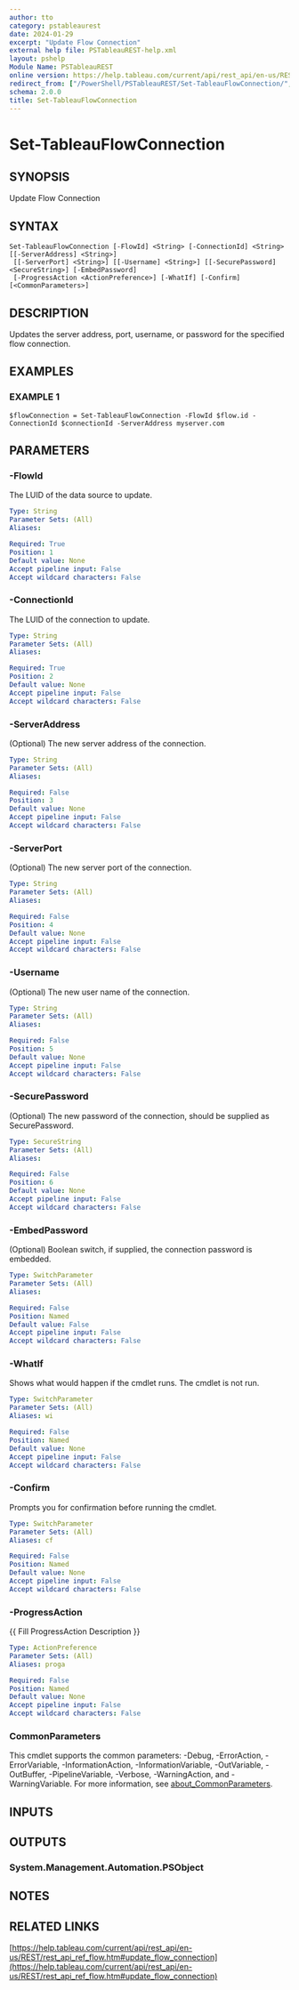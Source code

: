 ```yaml
---
author: tto
category: pstableaurest
date: 2024-01-29
excerpt: "Update Flow Connection"
external help file: PSTableauREST-help.xml
layout: pshelp
Module Name: PSTableauREST
online version: https://help.tableau.com/current/api/rest_api/en-us/REST/rest_api_ref_flow.htm#update_flow_connection
redirect_from: ["/PowerShell/PSTableauREST/Set-TableauFlowConnection/", "/PowerShell/PSTableauREST/set-tableauflowconnection/", "/PowerShell/set-tableauflowconnection/"]
schema: 2.0.0
title: Set-TableauFlowConnection
---
```


# Set-TableauFlowConnection

## SYNOPSIS
Update Flow Connection

## SYNTAX

```
Set-TableauFlowConnection [-FlowId] <String> [-ConnectionId] <String> [[-ServerAddress] <String>]
 [[-ServerPort] <String>] [[-Username] <String>] [[-SecurePassword] <SecureString>] [-EmbedPassword]
 [-ProgressAction <ActionPreference>] [-WhatIf] [-Confirm] [<CommonParameters>]
```

## DESCRIPTION
Updates the server address, port, username, or password for the specified flow connection.

## EXAMPLES

### EXAMPLE 1
```
$flowConnection = Set-TableauFlowConnection -FlowId $flow.id -ConnectionId $connectionId -ServerAddress myserver.com
```

## PARAMETERS

### -FlowId
The LUID of the data source to update.

```yaml
Type: String
Parameter Sets: (All)
Aliases:

Required: True
Position: 1
Default value: None
Accept pipeline input: False
Accept wildcard characters: False
```

### -ConnectionId
The LUID of the connection to update.

```yaml
Type: String
Parameter Sets: (All)
Aliases:

Required: True
Position: 2
Default value: None
Accept pipeline input: False
Accept wildcard characters: False
```

### -ServerAddress
(Optional) The new server address of the connection.

```yaml
Type: String
Parameter Sets: (All)
Aliases:

Required: False
Position: 3
Default value: None
Accept pipeline input: False
Accept wildcard characters: False
```

### -ServerPort
(Optional) The new server port of the connection.

```yaml
Type: String
Parameter Sets: (All)
Aliases:

Required: False
Position: 4
Default value: None
Accept pipeline input: False
Accept wildcard characters: False
```

### -Username
(Optional) The new user name of the connection.

```yaml
Type: String
Parameter Sets: (All)
Aliases:

Required: False
Position: 5
Default value: None
Accept pipeline input: False
Accept wildcard characters: False
```

### -SecurePassword
(Optional) The new password of the connection, should be supplied as SecurePassword.

```yaml
Type: SecureString
Parameter Sets: (All)
Aliases:

Required: False
Position: 6
Default value: None
Accept pipeline input: False
Accept wildcard characters: False
```

### -EmbedPassword
(Optional) Boolean switch, if supplied, the connection password is embedded.

```yaml
Type: SwitchParameter
Parameter Sets: (All)
Aliases:

Required: False
Position: Named
Default value: False
Accept pipeline input: False
Accept wildcard characters: False
```

### -WhatIf
Shows what would happen if the cmdlet runs.
The cmdlet is not run.

```yaml
Type: SwitchParameter
Parameter Sets: (All)
Aliases: wi

Required: False
Position: Named
Default value: None
Accept pipeline input: False
Accept wildcard characters: False
```

### -Confirm
Prompts you for confirmation before running the cmdlet.

```yaml
Type: SwitchParameter
Parameter Sets: (All)
Aliases: cf

Required: False
Position: Named
Default value: None
Accept pipeline input: False
Accept wildcard characters: False
```

### -ProgressAction
{{ Fill ProgressAction Description }}

```yaml
Type: ActionPreference
Parameter Sets: (All)
Aliases: proga

Required: False
Position: Named
Default value: None
Accept pipeline input: False
Accept wildcard characters: False
```

### CommonParameters
This cmdlet supports the common parameters: -Debug, -ErrorAction, -ErrorVariable, -InformationAction, -InformationVariable, -OutVariable, -OutBuffer, -PipelineVariable, -Verbose, -WarningAction, and -WarningVariable. For more information, see [about_CommonParameters](http://go.microsoft.com/fwlink/?LinkID=113216).

## INPUTS

## OUTPUTS

### System.Management.Automation.PSObject
## NOTES

## RELATED LINKS

[https://help.tableau.com/current/api/rest_api/en-us/REST/rest_api_ref_flow.htm#update_flow_connection](https://help.tableau.com/current/api/rest_api/en-us/REST/rest_api_ref_flow.htm#update_flow_connection)

